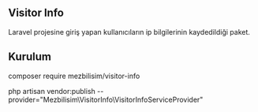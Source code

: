 ## Visitor Info

Laravel projesine giriş yapan kullanıcıların ip bilgilerinin kaydedildiği paket.

## Kurulum

composer require mezbilisim/visitor-info

php artisan vendor:publish --provider="Mezbilisim\VisitorInfo\VisitorInfoServiceProvider"
